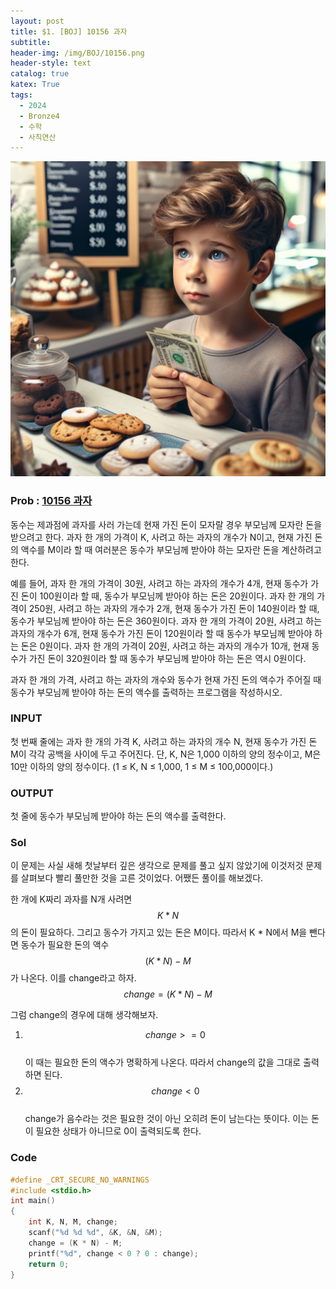 ```yaml
---
layout: post
title: $1. [BOJ] 10156 과자
subtitle: 
header-img: /img/BOJ/10156.png
header-style: text
catalog: true
katex: True
tags:
  - 2024
  - Bronze4
  - 수학
  - 사칙연산
---
```

![Alt text](/img/BOJ/10156.png)

### Prob : [10156 과자](https://www.acmicpc.net/problem/10156)
동수는 제과점에 과자를 사러 가는데 현재 가진 돈이 모자랄 경우 부모님께 모자란 돈을 받으려고 한다. 과자 한 개의 가격이 K, 사려고 하는 과자의 개수가 N이고, 현재 가진 돈의 액수를 M이라 할 때 여러분은 동수가 부모님께 받아야 하는 모자란 돈을 계산하려고 한다. 

예를 들어, 과자 한 개의 가격이 30원, 사려고 하는 과자의 개수가 4개, 현재 동수가 가진 돈이 100원이라 할 때, 동수가 부모님께 받아야 하는 돈은 20원이다. 과자 한 개의 가격이 250원, 사려고 하는 과자의 개수가 2개, 현재 동수가 가진 돈이 140원이라 할 때, 동수가 부모님께 받아야 하는 돈은 360원이다. 과자 한 개의 가격이 20원, 사려고 하는 과자의 개수가 6개, 현재 동수가 가진 돈이 120원이라 할 때 동수가 부모님께 받아야 하는 돈은 0원이다. 과자 한 개의 가격이 20원, 사려고 하는 과자의 개수가 10개, 현재 동수가 가진 돈이 320원이라 할 때 동수가 부모님께 받아야 하는 돈은 역시 0원이다. 

과자 한 개의 가격, 사려고 하는 과자의 개수와 동수가 현재 가진 돈의 액수가 주어질 때 동수가 부모님께 받아야 하는 돈의 액수를 출력하는 프로그램을 작성하시오. 


### INPUT
첫 번째 줄에는 과자 한 개의 가격 K, 사려고 하는 과자의 개수 N, 현재 동수가 가진 돈 M이 각각 공백을 사이에 두고 주어진다. 단, K, N은 1,000 이하의 양의 정수이고, M은 10만 이하의 양의 정수이다. (1 ≤ K, N ≤ 1,000, 1 ≤ M ≤ 100,000이다.) 

### OUTPUT
첫 줄에 동수가 부모님께 받아야 하는 돈의 액수를 출력한다. 




### Sol
이 문제는 사실 새해 첫날부터 깊은 생각으로 문제를 풀고 싶지 않았기에 이것저것 문제를 살펴보다 빨리 풀만한 것을 고른 것이었다. 어쨌든 풀이를 해보겠다.   

한 개에 K짜리 과자를 N개 사려면 $$K*N$$의 돈이 필요하다. 그리고 동수가 가지고 있는 돈은 M이다. 따라서 K * N에서 M을 뺀다면 동수가 필요한 돈의 액수 $$(K * N)-M$$가 나온다. 이를 change라고 하자. $$change=(K * N)-M$$

그럼 change의 경우에 대해 생각해보자. 
1. $$change >= 0$$  
   이 때는 필요한 돈의 액수가 명확하게 나온다. 따라서 change의 값을 그대로 출력하면 된다.
2. $$change < 0$$   
   change가 음수라는 것은 필요한 것이 아닌 오히려 돈이 남는다는 뜻이다. 이는 돈이 필요한 상태가 아니므로 0이 출력되도록 한다.


### Code
```c
#define _CRT_SECURE_NO_WARNINGS
#include <stdio.h>
int main()
{
	int K, N, M, change;
	scanf("%d %d %d", &K, &N, &M);
	change = (K * N) - M;
	printf("%d", change < 0 ? 0 : change);
	return 0;
}
```